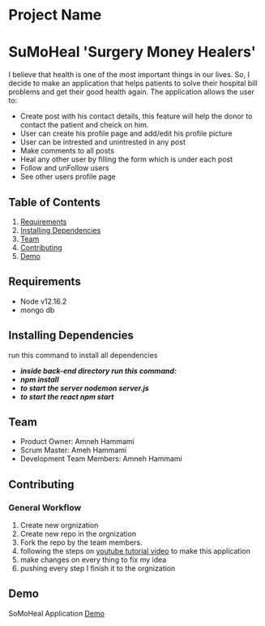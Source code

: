 # Project Name
# SuMoHeal 'Surgery Money Healers' 

I believe that health is one of the most important things in our lives. So, I decide to make an application that helps patients to solve their hospital bill problems and get their good health again. The application allows the user to:
- Create post with his contact details, this feature will help the donor to contact the patient and cheick on him.
- User can create his profile page and add/edit his profile picture
- User can be intrested and unintrested in any post
- Make comments to all posts
- Heal any other user by filling the form which is under each post 
- Follow and unFollow users
- See other users profile page
## Table of Contents
1. [Requirements](#requirements)
2. [Installing Dependencies](#installing-dependencies)
3. [Team](#team)
4. [Contributing](#contributing)
5. [Demo](#demo) 

## Requirements
- Node v12.16.2
- mongo db

## Installing Dependencies
run this command to install all dependencies 
- ***inside back-end directory run this command:***
- ***npm install***  
- ***to start the server nodemon server.js*** 
- ***to start the react npm start***

## Team
- Product Owner: Amneh Hammami
- Scrum Master: Ameh Hammami
- Development Team Members: Amneh Hammami

## Contributing
### General Workflow
1. Create new orgnization
2. Create new repo in the orgnization
3. Fork the repo by the team members.
4. following the steps on [youtube tutorial video](https://www.youtube.com/playlist?list=PLB97yPrFwo5g0FQr4rqImKa55F_aPiQWk) to make this application 
5. make changes on every thing to fix my idea 
6. pushing every step I finish it to the orgnization 

## Demo 
SoMoHeal Application [Demo](https://www.youtube.com/watch?v=dtoHmYwpHjs) 
